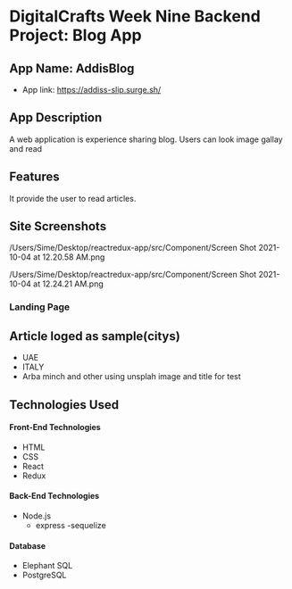 # DigitalCrafts Week Nine Backend Project: Blog App

## App Name: AddisBlog

- App link:  https://addiss-slip.surge.sh/

## App Description

A web application is  experience sharing blog. Users can  look image gallay and read 

## Features
It provide the user to read articles.
## Site Screenshots



/Users/Sime/Desktop/reactredux-app/src/Component/Screen Shot 2021-10-04 at 12.20.58 AM.png




/Users/Sime/Desktop/reactredux-app/src/Component/Screen Shot 2021-10-04 at 12.24.21 AM.png






### Landing Page


## Article loged as sample(citys)
- UAE
- ITALY
- Arba minch and other using unsplah image and title for test


## Technologies Used

#### Front-End Technologies

- HTML
- CSS
- React
- Redux

#### Back-End Technologies

- Node.js
  - express
  -sequelize
  

#### Database

- Elephant SQL
- PostgreSQL

